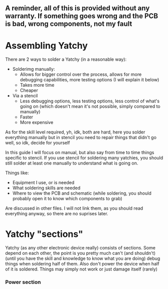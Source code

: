 ## **A reminder, all of this is provided without any warranty. If something goes wrong and the PCB is bad, wrong components, not my fault**

# Assembling Yatchy
There are 2 ways to solder a Yatchy (in a reasonable way):
- Solderimg manually:
  - Allows for bigger control over the process, allows for more debugging capabilities, more testing options (I will explain it below)
  - Takes more time
  - Cheaper
- Via a stencil
  - Less debugging options, less testing options, less control of what's going on (which doesn't mean it's not possible, simply compared to manually)
  - Faster
  - More expensive

As for the skill level required, yh, idk, both are hard, here you solder everything manually but in stencil you need to repair things that didn't go well, so idk, decide for yourself

In this guide I will focus on manual, but also say from time to time things specific to stencil. If you use stencil for soldering many yatchies, you should still solder at least one manually to understand what is going on.

Things like:
- Equipment I use, or is needed
- What soldering skills are needed
- Where to view the PCB and schematic (while soldering, you should probably open it to know which components to grab)

Are discussed in other files. I will not link them, as you should read everything anyway, so there are no suprises later.

# Yatchy "sections"
Yatchy (as any other electronic device really) consists of sections. Some depend on each other, the point is you pretty much can't (and shouldn't) (until you have the skill and knowledge to know what you are doing) debug things when soldering half of them. Also don't power the device when half of it is soldered. Things may simply not work or just damage itself (rarely)

### Power section
